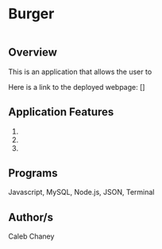 # Burger
![]()
## Overview
This is an application that allows the user to 

Here is a link to the deployed webpage: []

## Application Features
1) 
2) 
3) 

## Programs 
Javascript, MySQL, Node.js, JSON, Terminal

## Author/s
Caleb Chaney
